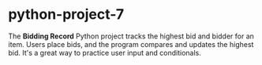 # python-project-7
The **Bidding Record** Python project tracks the highest bid and bidder for an item. Users place bids, and the program compares and updates the highest bid. It's a great way to practice user input and conditionals.

